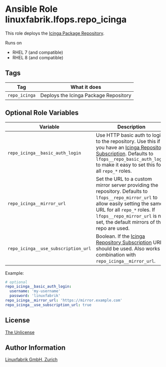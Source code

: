 # Ansible Role linuxfabrik.lfops.repo_icinga

This role deploys the [Icinga Package Repository](https://packages.icinga.com/).

Runs on

* RHEL 7 (and compatible)
* RHEL 8 (and compatible)


## Tags

| Tag           | What it does                          |
| ---           | ------------                          |
| `repo_icinga` | Deploys the Icinga Package Repository |


## Optional Role Variables

| Variable | Description | Default Value |
| -------- | ----------- | ------------- |
| `repo_icinga__basic_auth_login` | Use HTTP basic auth to login to the repository. Use this if you have an [Icinga Repository Subscription](https://icinga.com/subscription/). Defaults to `lfops__repo_basic_auth_login` to make it easy to set this for all `repo_*` roles. | `{{ lfops__repo_basic_auth_login \| default("") }}` |
| `repo_icinga__mirror_url` | Set the URL to a custom mirror server providing the repository. Defaults to `lfops__repo_mirror_url` to allow easily setting the same URL for all `repo_*` roles. If `lfops__repo_mirror_url` is not set, the default mirrors of the repo are used. | `'{{ lfops__repo_mirror_url \| default("") }}'` |
| `repo_icinga__use_subscription_url` | Boolean. If the [Icinga Repository Subscription](https://icinga.com/subscription/) URL should be used. Also works in combination with ``repo_icinga__mirror_url``. | `false` |

Example:
```yaml
# optional
repo_icinga__basic_auth_login:
  username: 'my-username'
  password: 'linuxfabrik'
repo_icinga__mirror_url: 'https://mirror.example.com'
repo_icinga__use_subscription_url: true
```


## License

[The Unlicense](https://unlicense.org/)


## Author Information

[Linuxfabrik GmbH, Zurich](https://www.linuxfabrik.ch)
